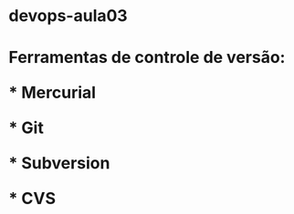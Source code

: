 # devops-aula03
# Ferramentas de controle de versão: <p> * Mercurial </p> <p> * Git </p> <p> * Subversion </p> <p> * CVS </p>
